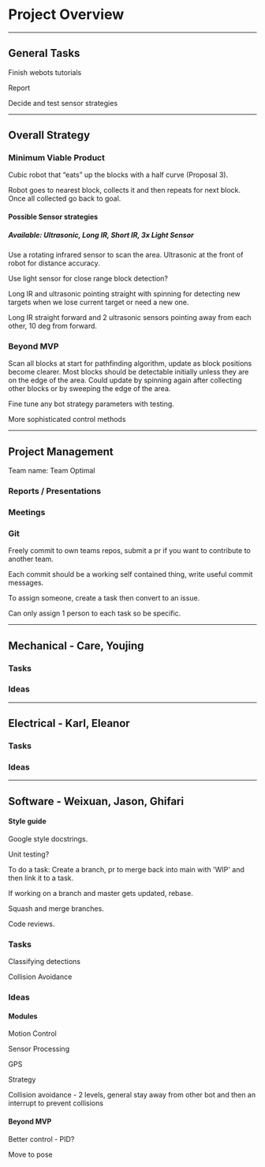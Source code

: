 # Project Overview

---

## General Tasks

Finish webots tutorials

Report

Decide and test sensor strategies

---

## Overall Strategy

### Minimum Viable Product

Cubic robot that “eats” up the blocks with a half curve (Proposal 3).

Robot goes to nearest block, collects it and then repeats for next block.
Once all collected go back to goal.

#### Possible Sensor strategies

##### Available: Ultrasonic, Long IR, Short IR, 3x Light Sensor

Use a rotating infrared sensor to scan the area. Ultrasonic at the front of robot for distance accuracy.

Use light sensor for close range block detection?

Long IR and ultrasonic pointing straight with spinning for detecting new targets when we lose current target or need a new one.

Long IR straight forward and 2 ultrasonic sensors pointing away from each other, 10 deg from forward.

### Beyond MVP

Scan all blocks at start for pathfinding algorithm, update as block positions become clearer. 
Most blocks should be detectable initially unless they are on the edge of the area.
Could update by spinning again after collecting other blocks or by sweeping the edge of the area.

Fine tune any bot strategy parameters with testing.

More sophisticated control methods

---

## Project Management

Team name: Team Optimal

### Reports / Presentations

### Meetings

### Git

Freely commit to own teams repos, submit a pr if you want to contribute to another team.

Each commit should be a working self contained thing, write useful commit messages.

To assign someone, create a task then convert to an issue.

Can only assign 1 person to each task so be specific.

---

## Mechanical - Care, Youjing

### Tasks

### Ideas

---

## Electrical - Karl, Eleanor

### Tasks

### Ideas

---

## Software - Weixuan, Jason, Ghifari

#### Style guide

Google style docstrings.

Unit testing?

To do a task: Create a branch, pr to merge back into main with 'WIP' and then link it to a task.

If working on a branch and master gets updated, rebase.

Squash and merge branches.

Code reviews.

### Tasks

Classifying detections

Collision Avoidance

### Ideas

#### Modules

Motion Control

Sensor Processing

GPS

Strategy

Collision avoidance - 2 levels, general stay away from other bot and then an interrupt to prevent collisions

#### Beyond MVP

Better control - PID?

Move to pose

